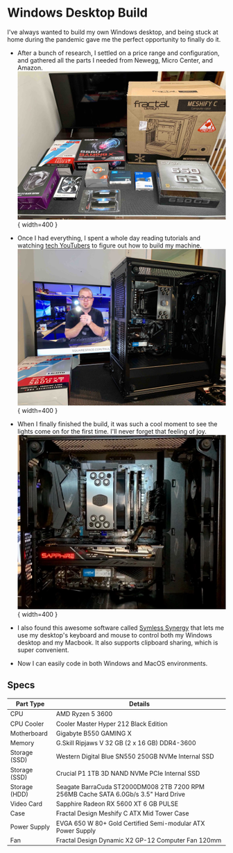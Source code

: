 # Windows Desktop Build

I've always wanted to build my own Windows desktop, and being stuck at home during the pandemic gave me the perfect opportunity to finally do it.

* After a bunch of research, I settled on a price range and configuration, and gathered all the parts I needed from Newegg, Micro Center, and Amazon. 
![Parts](../assets/projects/desktop-build/windows_desktop_build_1.jpg){ width=400 }

* Once I had everything, I spent a whole day reading tutorials and watching [tech YouTubers](https://www.youtube.com/watch?v=i5jFXl0GZJo) to figure out how to build my machine.  
![Tutorial](../assets/projects/desktop-build/windows_desktop_build_2.jpg){ width=400 }

* When I finally finished the build, it was such a cool moment to see the lights come on for the first time. I'll never forget that feeling of joy.  
![Startup](../assets/projects/desktop-build/windows_desktop_build_3.jpg){ width=400 }

* I also found this awesome software called [Symless Synergy](https://symless.com/synergy) that lets me use my desktop's keyboard and mouse to control both my Windows desktop and my Macbook. It also supports clipboard sharing, which is super convenient.

* Now I can easily code in both Windows and MacOS environments.

## Specs

| Part Type     | Details                                                                             |
|---------------|-------------------------------------------------------------------------------------|
| CPU           | AMD Ryzen 5 3600                                                                    |
| CPU Cooler    | Cooler Master Hyper 212 Black Edition                                               |
| Motherboard   | Gigabyte B550 GAMING X                                                              |
| Memory        | G.Skill Ripjaws V 32 GB (2 x 16 GB) DDR4-3600                                       |
| Storage (SSD) | Western Digital Blue SN550 250GB NVMe Internal SSD                                  |
| Storage (SSD) | Crucial P1 1TB 3D NAND NVMe PCIe Internal SSD                                       |
| Storage (HDD) | Seagate BarraCuda ST2000DM008 2TB 7200 RPM 256MB Cache SATA 6.0Gb/s 3.5" Hard Drive |
| Video Card    | Sapphire Radeon RX 5600 XT 6 GB PULSE                                               |
| Case          | Fractal Design Meshify C ATX Mid Tower Case                                         |
| Power Supply  | EVGA 650 W 80+ Gold Certified Semi-modular ATX Power Supply                         |
| Fan           | Fractal Design Dynamic X2 GP-12 Computer Fan 120mm                                  |